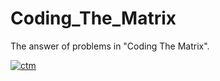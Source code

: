 # Coding_The_Matrix

The answer of problems in "Coding The Matrix".

[![ctm](https://images-fe.ssl-images-amazon.com/images/I/41me0sg09TL._SX218_BO1,204,203,200_QL40_.jpg)](http://codingthematrix.com/)
